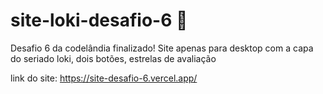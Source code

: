 # site-loki-desafio-6 🍿
Desafio 6 da codelândia finalizado!
Site apenas para desktop com a capa do seriado loki, dois botões, estrelas de avaliação

link do site: https://site-desafio-6.vercel.app/ 
